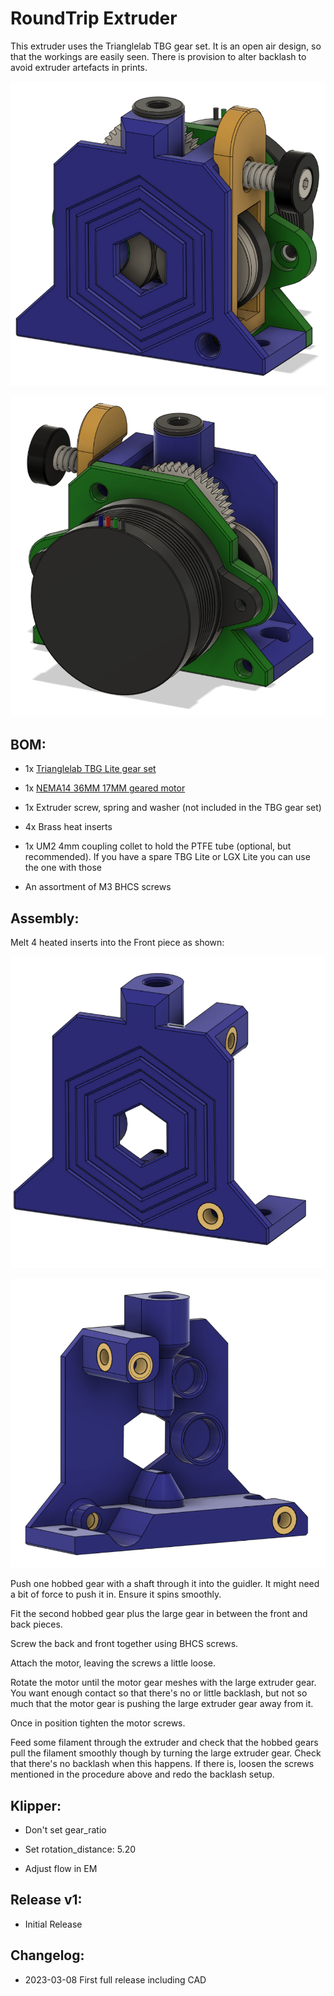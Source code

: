 # RoundTrip Extruder

This extruder uses the Trianglelab TBG gear set. It is an open air design, so that the workings are easily seen. There is provision to alter backlash to avoid extruder artefacts in prints.

![](images/front.png)

![front](images/back.png)

## BOM:

- 1x [Trianglelab TBG Lite gear set](https://www.aliexpress.com/item/1005004050167328.html)

- 1x [NEMA14 36MM 17MM geared motor](https://www.aliexpress.com/item/1005003056906725.html)

- 1x Extruder screw, spring and washer (not included in the TBG gear set)

- 4x Brass heat inserts

- 1x UM2 4mm coupling collet to hold the PTFE tube (optional, but recommended). If you have a spare TBG Lite or LGX Lite you can use the one with those

- An assortment of M3 BHCS screws 

## Assembly:

Melt 4 heated inserts into the Front piece as shown:

![front](images/insertsfront.png)


![back](images/insertsback.png)

Push one hobbed gear with a shaft through it into the guidler. It might need a bit of force to push it in. Ensure it spins smoothly.

Fit the second hobbed gear plus the large gear in between the front and back pieces.

Screw the back and front together using BHCS screws.

Attach the motor, leaving the screws a little loose.

Rotate the motor until the motor gear meshes with the large extruder gear. You want enough contact so that there's no or little backlash, but not so much that the motor gear is pushing the large extruder gear away from it.

Once in position tighten the motor screws.

Feed some filament through the extruder and check that the hobbed gears pull the filament smoothly though by turning the large extruder gear. Check that there's no backlash when this happens. If there is, loosen the screws mentioned in the procedure above and redo the backlash setup.

## Klipper:

- Don't set gear_ratio

- Set rotation_distance: 5.20

- Adjust flow in EM

## Release v1:

- Initial Release

## Changelog:

- 2023-03-08 First full release including CAD
